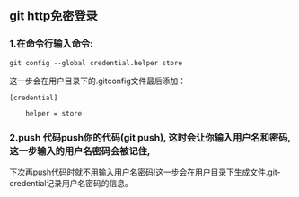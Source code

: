 ## git http免密登录

### 1.在命令行输入命令:

    git config --global credential.helper store

这一步会在用户目录下的.gitconfig文件最后添加：

    [credential]

        helper = store

### 2.push 代码push你的代码(git push), 这时会让你输入用户名和密码, 这一步输入的用户名密码会被记住, 
下次再push代码时就不用输入用户名密码!这一步会在用户目录下生成文件.git-credential记录用户名密码的信息。
